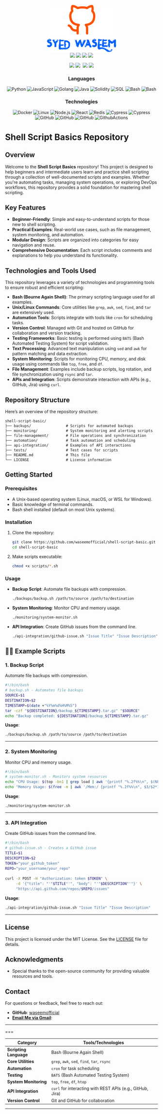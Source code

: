 <p align="center" >
<div align="center" >
<img src="https://github.com/waseemofficial/DSA_Python/blob/main/Images/github_logo_blue.png"/>
</div>

<div align="center">
<a href="https://github.com/waseemofficial">
<img src="https://img.shields.io/badge/syed-waseem-93b023?&style=for-the-badge&logo=&logoColor=white"/></a>
<img src="https://img.shields.io/badge/gitlab-%23181717.svg?style=for-the-badge&logo=gitlab&logoColor=white"/>
<img src="https://img.shields.io/badge/Visual%20Studio%20Code-0078d7.svg?style=for-the-badge&logo=visual-studio-code&logoColor=white"/>
<img src="https://img.shields.io/badge/markdown-%23000000.svg?style=for-the-badge&logo=markdown&logoColor=white"/>
</div></p>


<div align="center">
<img src="https://img.shields.io/github/license/waseemofficial/shell-script-basic.svg?style=flat"/> <img src="https://img.shields.io/github/stars/waseemofficial/shell-script-basic.svg?colorB=orange&style=flat"/> <img sec="https://img.shields.io/github/languages/top/waseemofficial/shell-script-basic.svg?style=flat"/> <img src="https://img.shields.io/github/languages/code-size/waseemofficial/shell-script-basic.svg?style=flat"/> <img src="https://img.shields.io/github/issues-raw/waseemofficial/shell-script-basic.svg?style=flat" />
</div>

<div align="center"> 

### Languages

![Python](https://img.shields.io/badge/-Python-000?&logo=Python)
![JavaScript](https://img.shields.io/badge/-JavaScript-000?&logo=JavaScript)
![Golang](https://img.shields.io/badge/-Golang-000?&logo=Go)
![Java](https://img.shields.io/badge/-Java-000?&logo=jdk)
![Solidity](https://img.shields.io/badge/-Solidity-000?&logo=Solidity)
![SQL](https://img.shields.io/badge/-SQL-000?&logo=MySQL)
![Bash](https://img.shields.io/badge/-Bash-000?&logo=gnu-bash&logoColor=white)
![Bash](https://img.shields.io/badge/-markdown-000?&logo=markdown)



### Technologies

![Docker](https://img.shields.io/badge/-Docker-000?&logo=Docker)
![Linux](https://img.shields.io/badge/-Linux-000?&logo=Linux)
![Node.js](https://img.shields.io/badge/-Node.js-000?&logo=node.js)
![React](https://img.shields.io/badge/-React-000?&logo=React)
![Redis](https://img.shields.io/badge/-Redis-000?&logo=Redis)
![Cypress](https://img.shields.io/badge/-Postman-000?&logo=Postman)
![Cypress](https://img.shields.io/badge/-Cypress-000?&logo=Cypress)
![GitHub](https://img.shields.io/badge/-GitHub-000?&logo=GitHub)
![GitHub](https://img.shields.io/badge/-Selenium-000?&logo=Selenium)
![GitHub](https://img.shields.io/badge/-Regex-000?&logo=Regex)
![GithubActions](https://img.shields.io/badge/-GithubActions-000?&logo=GithubActions)
</div>
<div align="left">
 
# Shell Script Basics Repository

## Overview
Welcome to the **Shell Script Basics** repository! This project is designed to help beginners and intermediate users learn and practice shell scripting through a collection of well-documented scripts and examples. Whether you're automating tasks, managing system operations, or exploring DevOps workflows, this repository provides a solid foundation for mastering shell scripting.

## Key Features
- **Beginner-Friendly**: Simple and easy-to-understand scripts for those new to shell scripting.
- **Practical Examples**: Real-world use cases, such as file management, system monitoring, and automation.
- **Modular Design**: Scripts are organized into categories for easy navigation and reuse.
- **Comprehensive Documentation**: Each script includes comments and explanations to help you understand its functionality.

## Technologies and Tools Used
This repository leverages a variety of technologies and programming tools to ensure robust and efficient scripting:
- **Bash (Bourne Again Shell)**: The primary scripting language used for all examples.
- **Unix/Linux Commands**: Core utilities like `grep`, `awk`, `sed`, `find`, and `tar` are extensively used.
- **Automation Tools**: Scripts integrate with tools like `cron` for scheduling tasks.
- **Version Control**: Managed with Git and hosted on GitHub for collaboration and version tracking.
- **Testing Frameworks**: Basic testing is performed using `BATS` (Bash Automated Testing System) for script validation.
- **Text Processing**: Advanced text manipulation using `sed` and `awk` for pattern matching and data extraction.
- **System Monitoring**: Scripts for monitoring CPU, memory, and disk usage using commands like `top`, `free`, and `df`.
- **File Management**: Examples include backup scripts, log rotation, and file synchronization using `rsync` and `tar`.
- **APIs and Integration**: Scripts demonstrate interaction with APIs (e.g., GitHub, Jira) using `curl`.

## Repository Structure
Here’s an overview of the repository structure:
```
shell-script-basic/
├── backups/                # Scripts for automated backups
├── monitoring/             # System monitoring and alerting scripts
├── file-management/        # File operations and synchronization
├── automation/             # Task automation and scheduling
├── api-integration/        # Examples of API interactions
├── tests/                  # Test cases for scripts
├── README.md               # This file
└── LICENSE                 # License information
```

## Getting Started
### Prerequisites
- A Unix-based operating system (Linux, macOS, or WSL for Windows).
- Basic knowledge of terminal commands.
- Bash shell installed (default on most Unix systems).

### Installation
1. Clone the repository:
   ```bash
   git clone https://github.com/waseemofficial/shell-script-basic.git
   cd shell-script-basic
   ```
2. Make scripts executable:
   ```bash
   chmod +x scripts/*.sh
   ```

### Usage
- **Backup Script**: Automate file backups with compression.
  ```bash
  ./backups/backup.sh /path/to/source /path/to/destination
  ```
- **System Monitoring**: Monitor CPU and memory usage.
  ```bash
  ./monitoring/system-monitor.sh
  ```
- **API Integration**: Create GitHub issues from the command line.
  ```bash
  ./api-integration/github-issue.sh "Issue Title" "Issue Description"
  ```

## 🧑‍💻 Example Scripts

### 1. **Backup Script**
Automate file backups with compression.

```bash
#!/bin/bash
# backup.sh - Automates file backups
SOURCE=$1
DESTINATION=$2
TIMESTAMP=$(date +"%Y%m%d%H%M%S")
tar -czf "${DESTINATION}/backup_${TIMESTAMP}.tar.gz" "$SOURCE"
echo "Backup completed: ${DESTINATION}/backup_${TIMESTAMP}.tar.gz"
```

**Usage**:
```bash
./backups/backup.sh /path/to/source /path/to/destination
```

---

### 2. **System Monitoring**
Monitor CPU and memory usage.

```bash
#!/bin/bash
# system-monitor.sh - Monitors system resources
echo "CPU Usage: $(top -bn1 | grep load | awk '{printf "%.2f%%\n", $(NF-2)}')"
echo "Memory Usage: $(free -m | awk '/Mem:/ {printf "%.2f%%\n", $3/$2*100}')"
```

**Usage**:
```bash
./monitoring/system-monitor.sh
```

---

### 3. **API Integration**
Create GitHub issues from the command line.

```bash
#!/bin/bash
# github-issue.sh - Creates a GitHub issue
TITLE=$1
DESCRIPTION=$2
TOKEN="your_github_token"
REPO="your_username/your_repo"

curl -X POST -H "Authorization: token $TOKEN" \
     -d '{"title": "'"$TITLE"'", "body": "'"$DESCRIPTION"'"}' \
     "https://api.github.com/repos/$REPO/issues"
```

**Usage**:
```bash
./api-integration/github-issue.sh "Issue Title" "Issue Description"
```
---

## License
This project is licensed under the MIT License. See the [LICENSE](LICENSE) file for details.

## Acknowledgments

- Special thanks to the open-source community for providing valuable resources and tools.

## Contact

For questions or feedback, feel free to reach out:
- **GitHub**: [waseemofficial](https://github.com/waseemofficial)
- **[Email Me via Gmail](https://mail.google.com/mail/?view=cm&fs=1&to=waseemofficial@example.com&su=Hello%20Waseem&body=Hi%20Waseem,%20I%20found%20your%20GitHub%20profile!)**: 

---


===

| **Category**         | **Tools/Technologies**                                                                 |
|-----------------------|---------------------------------------------------------------------------------------|
| **Scripting Language**| Bash (Bourne Again Shell)                                                             |
| **Core Utilities**    | `grep`, `awk`, `sed`, `find`, `tar`, `rsync`                                         |
| **Automation**        | `cron` for task scheduling                                                            |
| **Testing**           | `BATS` (Bash Automated Testing System)                                               |
| **System Monitoring** | `top`, `free`, `df`, `htop`                                                          |
| **API Integration**   | `curl` for interacting with REST APIs (e.g., GitHub, Jira)                           |
| **Version Control**   | Git and GitHub for collaboration                                                     |

---
